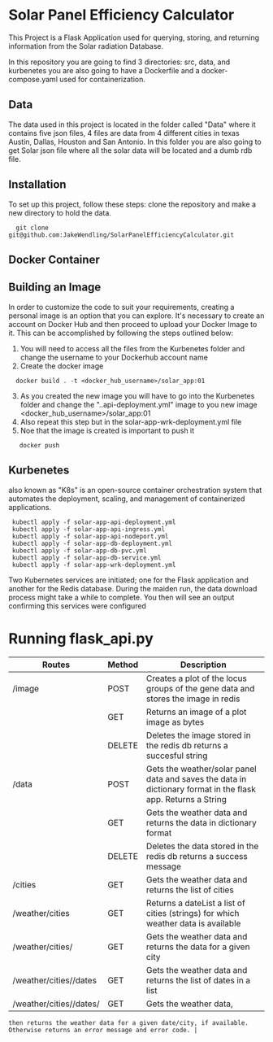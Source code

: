 # Solar Panel Efficiency Calculator 
 
 
This Project is a Flask Application used for querying, storing, and returning information from the Solar radiation Database. 

In this repository you are going to find 3 directories: src, data, and kurbenetes
you are also going to have a Dockerfile and a docker-compose.yaml used for containerization.

## Data
The data used in this project is located in the folder called "Data" where it contains five json files, 4 files are data from 4 different cities in texas Austin, Dallas, Houston and San Antonio. In this folder you are also going to get Solar json file where all the solar data will be located and a dumb rdb file.

## Installation
To set up this project, follow these steps: clone the repository and make a new directory to hold the data.

```
  git clone git@github.com:JakeWendling/SolarPanelEfficiencyCalculator.git
```
## Docker Container 

## Building an Image 
In order to customize the code to suit your requirements, creating a personal image is an option that you can explore. It's necessary to create an account on Docker Hub and then proceed to upload your Docker Image to it. This can be accomplished by following the steps outlined below:
 
 1. You will need to access all the files from the Kurbenetes folder and change the username to your Dockerhub account name
 2. Create the docker image 
 ```
   docker build . -t <docker_hub_username>/solar_app:01
 ```
 3. As you created the new image you will have to go into the Kurbenetes folder and change the "..api-deployment.yml" image to you new image <docker_hub_username>/solar_app:01
 4. Also repeat this step but in the solar-app-wrk-deployment.yml file 
 5. Noe that the image is created is important to push it 
 ```
    docker push
 ```
 
 ## Kurbenetes
 also known as "K8s" is an open-source container orchestration system that automates the deployment, scaling, and management of containerized applications.

 ```
  kubectl apply -f solar-app-api-deployment.yml
  kubectl apply -f solar-app-api-ingress.yml
  kubectl apply -f solar-app-api-nodeport.yml
  kubectl apply -f solar-app-db-deployment.yml
  kubectl apply -f solar-app-db-pvc.yml
  kubectl apply -f solar-app-db-service.yml
  kubectl apply -f solar-app-wrk-deployment.yml
 ```
Two Kubernetes services are initiated; one for the Flask application and another for the Redis database. During the maiden run, the data download process might take a while to complete. You then will see an output confirming this services were configured 



# Running flask_api.py

| Routes| Method| Description|
|-------| -------  |-----------|
|/image | POST | Creates a plot of the locus groups of the gene data and stores the image in redis|
|       |  GET | Returns an image of a plot image as bytes   |
|       |  DELETE | Deletes the image stored in the redis db returns a succesful string  |
| /data | POST |  Gets the weather/solar panel data and saves the data in dictionary format in the flask app. Returns a String 
|       |  GET |  Gets the weather data and returns the data in dictionary format |
|       |  DELETE |  Deletes the data stored in the redis db returns a success message |
|/cities |  GET |  Gets the weather data and returns the list of cities |
| /weather/cities  |  GET |  Returns a dateList a list of cities (strings) for which weather data is available |
|   /weather/cities/<city>    |  GET |  Gets the weather data and returns the data for a given city |
|     /weather/cities/<city>/dates  |  GET |  Gets the weather data and returns the list of dates in a list |
|   /weather/cities/<city>/dates/<date>    |  GET |   Gets the weather data, 
    then returns the weather data for a given date/city, if available. 
    Otherwise returns an error message and error code. |





